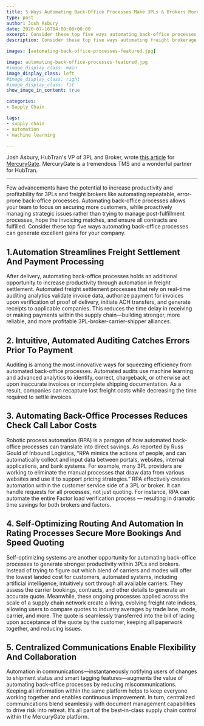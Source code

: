 ```yaml
---
title: 5 Ways Automating Back-Office Processes Make 3PLs & Brokers More Productive & Profitable
type: post
author: Josh Asbury
date: 2020-07-16T04:00:00+00:00
excerpt: Consider these top five ways automating back-office processes can generate excellent gains for your company.
description: Consider these top five ways automating freight brokerage and supply chain back-office processes can generate excellent gains for your company.

images: [automating-back-office-processes-featured.jpg]

image: automating-back-office-processes-featured.jpg
#image_display_class: main
image_display_class: left
#image_display_class: right
#image_display_class: fit
show_image_in_content: true

categories:
- Supply Chain

tags:
- supply chain
- automation
- machine learning

---
```

Josh Asbury, HubTran's VP of 3PL and Broker, wrote [this article](https://mercurygate.com/blog/tms/5-ways-automating-back-office-processes-make-3pls-and-brokers-more-productive-and-profitable/) for [MercuryGate](https://mercurygate.com). MercuryGate is a tremendous TMS and a wonderful partner for HubTran.

---

Few advancements have the potential to increase productivity and profitability for 3PLs and freight brokers like automating repeatable, error-prone back-office processes. Automating back-office processes allows your team to focus on securing more customers, while proactively managing strategic issues rather than trying to manage post-fulfillment processes, hope the invoicing matches, and ensure all contracts are fulfilled. Consider these top five ways automating back-office processes can generate excellent gains for your company.

## 1.Automation Streamlines Freight Settlement And Payment Processing
After delivery, automating back-office processes holds an additional opportunity to increase productivity through automation in freight settlement. Automated freight settlement processes that rely on real-time auditing analytics validate invoice data, authorize payment for invoices upon verification of proof of delivery, initiate ACH transfers, and generate receipts to applicable companies. This reduces the time delay in receiving or making payments within the supply chain—building stronger, more reliable, and more profitable 3PL-broker-carrier-shipper alliances.

## 2. Intuitive, Automated Auditing Catches Errors Prior To Payment
Auditing is among the most innovative ways for squeezing efficiency from automated back-office processes. Automated audits use machine learning and advanced analytics to identify, correct, chargeback, or otherwise act upon inaccurate invoices or incomplete shipping documentation. As a result, companies can recapture lost freight costs while decreasing the time required to settle invoices.

## 3. Automating Back-Office Processes Reduces Check Call Labor Costs
Robotic process automation (RPA) is a paragon of how automated back-office processes can translate into direct savings. As reported by Russ Gould of Inbound Logistics, “RPA mimics the actions of people, and can automatically collect and input data between portals, websites, internal applications, and bank systems. For example, many 3PL providers are working to eliminate the manual processes that draw data from various websites and use it to support pricing strategies.”
RPA effectively creates automation within the customer service side of a 3PL or broker. It can handle requests for all processes, not just quoting. For instance, RPA can automate the entire Factor load verification process — resulting in dramatic time savings for both brokers and factors.

## 4. Self-Optimizing Routing And Automation In Rating Processes Secure More Bookings And Speed Quoting
Self-optimizing systems are another opportunity for automating back-office processes to generate stronger productivity within 3PLs and brokers. Instead of trying to figure out which blend of carriers and modes will offer the lowest landed cost for customers, automated systems, including artificial intelligence, intuitively sort through all available carriers. They assess the carrier bookings, contracts, and other details to generate an accurate quote. Meanwhile, these ongoing processes applied across the scale of a supply chain network create a living, evolving freight rate indices, allowing users to compare quotes to industry averages by trade lane, mode, carrier, and more. The quote is seamlessly transferred into the bill of lading upon acceptance of the quote by the customer, keeping all paperwork together, and reducing issues.

## 5. Centralized Communications Enable Flexibility And Collaboration
Automation in communications—instantaneously notifying users of changes to shipment status and smart tagging features—augments the value of automating back-office processes by reducing miscommunications. Keeping all information within the same platform helps to keep everyone working together and enables continuous improvement. In turn, centralized communications blend seamlessly with document management capabilities to drive risk into retreat. It’s all part of the best-in-class supply chain control within the MercuryGate platform.